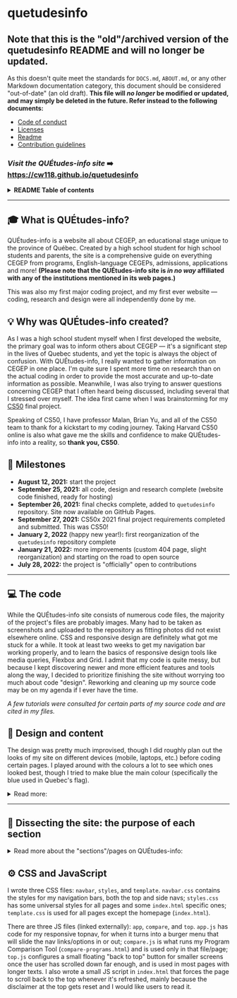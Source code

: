 # quetudesinfo

## Note that this is the "old"/archived version of the quetudesinfo README and will no longer be updated.

As this doesn't quite meet the standards for `DOCS.md`, `ABOUT.md`, or any other Markdown documentation category, this document should be considered "out-of-date" (an old draft). **This file will *no longer* be modified or updated, and may simply be deleted in the future. Refer instead to the following documents:**

- [Code of conduct](CODE_OF_CONDUCT.md)
- [Licenses](LICENSE.md)
- [Readme](../README.md)
- [Contribution guidelines](CONTRIBUTING.md)

### *Visit the QUÉtudes-info site* ➡️ <https://cw118.github.io/quetudesinfo>

<details>
    <summary><strong>README Table of contents</strong></summary>

- [What is QUÉtudes-info?](#-what-is-quétudes-info)
- [Why was QUÉtudes-info created?](#-why-was-quétudes-info-created)
- [Milestones](#-milestones)
- [The code](#-the-code)
- [Design and content](#-design-and-content)
- [Dissecting the site: the purpose of each section](#-dissecting-the-site-the-purpose-of-each-section)
- [CSS and JavaScript](#%EF%B8%8F-css-and-javascript)

</details>

___

## 🎓 What is QUÉtudes-info?

QUÉtudes-info is a website all about CEGEP, an educational stage unique to the province of Québec. Created by a high school student for high school students and parents, the site is a comprehensive guide on everything CEGEP from programs, English-language CEGEPs, admissions, applications and more! **(Please note that the QUÉtudes-info site is *in no way* affiliated with any of the institutions mentioned in its web pages.)**

This was also my first major coding project, and my first ever website — coding, research and design were all independently done by me.

## 💡 Why was QUÉtudes-info created?

As I was a high school student myself when I first developed the website, the primary goal was to inform others about CEGEP — it's a significant step in the lives of Quebec students, and yet the topic is always the object of confusion. With QUÉtudes-info, I really wanted to gather information on CEGEP in one place. I'm quite sure I spent more time on research than on the actual coding in order to provide the most accurate and up-to-date information as possible. Meanwhile, I was also trying to answer questions concerning CEGEP that I often heard being discussed, including several that I stressed over myself.
The idea first came when I was brainstorming for my [CS50](https://cs50.harvard.edu/x/) final project. 

Speaking of CS50, I have professor Malan, Brian Yu, and all of the CS50 team to thank for a kickstart to my coding journey. Taking Harvard CS50 online is also what gave me the skills and confidence to make QUÉtudes-info into a reality, so **thank you, CS50**.

## 📅 Milestones

- **August 12, 2021:** start the project
- **September 25, 2021:** all code, design and research complete (website code finished, ready for hosting)
- **September 26, 2021:** final checks complete, added to `quetudesinfo` repository. Site now available on GitHub Pages.
- **September 27, 2021:** CS50x 2021 final project requirements completed and submitted. This was CS50!
- **January 2, 2022** (happy new year!)**:** first reorganization of the `quetudesinfo` repository complete
- **January 21, 2022:** more improvements (custom 404 page, slight reorganization) and starting on the road to open source
- **July 28, 2022:** the project is "officially" open to contributions
___

## 💻 The code

While the QUÉtudes-info site consists of numerous code files, the majority of the project's files are probably images. Many had to be taken as screenshots and uploaded to the repository as fitting photos did not exist elsewhere online.
CSS and responsive design are definitely what got me stuck for a while. It took at least two weeks to get my navigation bar working properly, and to learn the basics of responsive design tools like media queries, Flexbox and Grid. I admit that my code is quite messy, but because I kept discovering newer and more efficient features and tools along the way, I decided to prioritize finishing the site without worrying too much about code "design". Reworking and cleaning up my source code may be on my agenda if I ever have the time.

*A few tutorials were consulted for certain parts of my source code and are cited in my files.*

## 🎨 Design and content

The design was pretty much improvised, though I did roughly plan out the looks of my site on different devices (mobile, laptops, etc.) before coding certain pages. I played around with the colours a lot to see which ones looked best, though I tried to make blue the main colour (specifically the blue used in Quebec's flag). 

<details>
    <summary>Read more:</summary>

<br>

I created the logo and name with simplicity in mind: the name includes Québec, études (French for studies), and info(rmation) all in one, then the logo is just a grad cap with a slightly adjusted information icon made with Canva. The main font used is Montserrat, though a few others will also be seen (for a bit of contrast and/or to help something stand out).

The site's organization and features were designed with the hope of facilitating navigation on any device — previous and next buttons are at the top and bottom (except for Disclaimers and Terms, since I'd like users to read through the page before going elsewhere); "back to top" buttons are generally found at the end of a page for large screens while mobile/smaller devices activate a floating back to top button once they've scrolled down to a certain point. The number of columns also adjusts based on screen width if applicable (ie. the four boxes on the homepage). I kept the JavaScript to a minimum since I didn't want the site looking too flashy (and admittedly because I don't know the language very well), so that might be something else to improve if/when I rework my code. *Nonetheless, since QUÉtudes-info has lots of information (long texts), I still strongly recommend using a device with a larger screen to browse the site, like laptops or desktops.*

Moreover, I'd originally tried to stick with using only Creative Commons images, but as this narrowed down my options far too much, I resorted instead to properly citing any copyright-protected media that I included. All references (my sources of information) are cited as well, and I made sure to use official and reliable sites/documents.
</details>

___

## 📁 Dissecting the site: the purpose of each section

<details>
    <summary>Read more about the "sections"/pages on QUÉtudes-info:</summary>

### [🏠 **Home**](https://cw118.github.io/quetudesinfo/)

The homepage of QUÉtudes-info: welcome to the site! This page has the most unique design, displays just a bit of key information on CEGEP with *Why CEGEP?* and *Dates to Remember*, and mainly serves to help users get started.

(HTML file `index` at the root)

### [**What is CEGEP**](https://cw118.github.io/quetudesinfo/whatiscegep)

This section includes titles **What is CEGEP**, **Programs**, **English-language CEGEPs**, **The R-Score**, and **Alternatives to CEGEP**. It aims to introduce you to CEGEP, explaining exactly what CEGEP is and what options are out there, as well as address common concerns.

(HTML files in the `whatiscegep` folder: `index`, `programs`, `english-cegeps`, `r-score`, `cegep-alternatives`)

### [**Applying to CEGEP**](https://cw118.github.io/quetudesinfo/apply)

This section includes titles **Applying to CEGEP**, **Choosing a CEGEP and Program**, **Making smart choices**, **Important Dates**, **Application Systems**, and **After applying**. Its purpose is to provide tips on the research and application process for CEGEP, as well as walk you through each step of completing and submitting an application. 

(HTML files in the `apply` folder: `index`, `choose-a-cegep-program`, `make-smart-choices`, `important-dates`, `application-systems`, `after-applying`)

### [**Program Comparison Tool**](https://cw118.github.io/quetudesinfo/compare-programs)

This is a tool that allows you to select and compare pre-university programs from English-language CEGEPs side-by-side. Be sure to select a CEGEP first to activate the program select menu (which will then allow you to select a specific program).

(HTML file `compare-programs`)

### [**Important Links**](https://cw118.github.io/quetudesinfo/links)

A catalogue of important links on CEGEP, including official CEGEP and organization sites, official documents such as viewbooks and calendars, and many more!

(HTML file `links`)

### [**Resources**](https://cw118.github.io/quetudesinfo/resources)

A collection of free web resources for a variety of subjects.

(HTML file `resources`)

### [**About**](https://cw118.github.io/quetudesinfo/about/disclaimers-terms)

This section includes titles **Disclaimers and Terms**, **QUÉtudes-info: The Project**, and **About the site creator**. It contains legal information about the site, but also shares the story behind QUÉtudes-info and a bit about the student behind the site *(aka me — also take a look at my [GitHub profile](https://github.com/cw118) to learn more about me)*.

(HTML files in the `about` folder: `disclaimers-terms`, `about-project`, `about-me`)

### [**Help**](https://cw118.github.io/quetudesinfo/help)

The Help page consists of an FAQ and a sitemap, in case you're really not sure where to go or just have a quick question for which reading an entire web page may be unnecessary.

(HTML file `help`)

### [**Contact**](https://cw118.github.io/quetudesinfo/contact)

Leads to a "coming soon" page for now. Whether or not my contact information will ever be posted, or at least some means of getting in touch through a QUÉtudes-info specific email/social media account, etc. is still undecided.

(HTML file `contact`)
</details>

## ⚙️ CSS and JavaScript

I wrote three CSS files: `navbar`, `styles`, and `template`. `navbar.css` contains the styles for my navigation bars, both the top and side navs; `styles.css` has some universal styles for all pages and some `index.html` specific ones; `template.css` is used for all pages except the homepage (`index.html`).

There are three JS files (linked externally): `app`, `compare`, and `top`. `app.js` has code for my responsive topnav, for when it turns into a burger menu that will slide the nav links/options in or out; `compare.js` is what runs my Program Comparison Tool (`compare-programs.html`) and is used only in that file/page; `top.js` configures a small floating "back to top" button for smaller screens once the user has scrolled down far enough, and is used in most pages with longer texts. I also wrote a small JS script in `index.html` that forces the page to scroll back to the top whenever it's refreshed, mainly because the disclaimer at the top gets reset and I would like users to read it.
